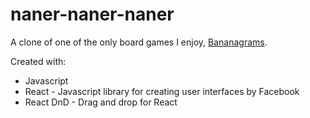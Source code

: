 # naner-naner-naner

A clone of one of the only board games I enjoy, [Bananagrams](http://www.bananagrams.com/).

Created with:

- Javascript
- React - Javascript library for creating user interfaces by Facebook
- React DnD - Drag and drop for React
